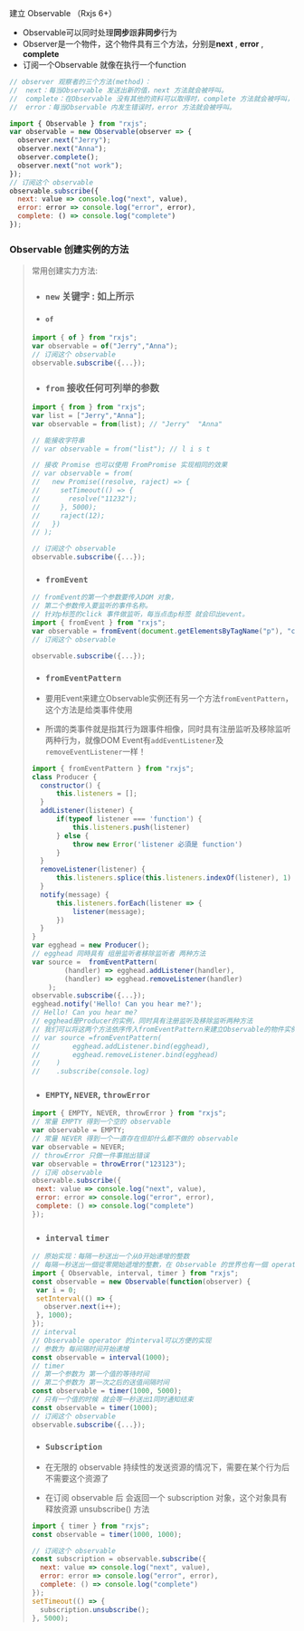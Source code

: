 建立 Observable （Rxjs 6+）

* Observable可以同时处理**同步**跟**非同步**行为
* Observer是一个物件，这个物件具有三个方法，分别是**next** , **error** , **complete**
* 订阅一个Observable 就像在执行一个function

```js
// observer 观察者的三个方法(method)：
// 	next：每当Observable 发送出新的值，next 方法就会被呼叫。
// 	complete：在Observable 没有其他的资料可以取得时，complete 方法就会被呼叫，在complete 被呼叫之后，next 方法就不会再起作用。
//	error：每当Observable 内发生错误时，error 方法就会被呼叫。

import { Observable } from "rxjs";
var observable = new Observable(observer => {
  observer.next("Jerry");
  observer.next("Anna");
  observer.complete();
  observer.next("not work");
});
// 订阅这个 observable
observable.subscribe({
  next: value => console.log("next", value),
  error: error => console.log("error", error),
  complete: () => console.log("complete")
});
```



### Observable 创建实例的方法

>常用创建实力方法:
>
>* ### `new` 关键字 : 如上所示
>
>* #### `of`
>
>```js
>import { of } from "rxjs";
>var observable = of("Jerry","Anna");
>// 订阅这个 observable
>observable.subscribe({...});
>```
>
>* ### `from`  接收任何可列举的参数
>
>```js
>import { from } from "rxjs";
>var list = ["Jerry","Anna"];
>var observable = from(list); // "Jerry"  "Anna"
>
>// 能接收字符串
>// var observable = from("list"); // l i s t
>
>// 接收 Promise 也可以使用 FromPromise 实现相同的效果
>// var observable = from(
>//   new Promise((resolve, raject) => {
>//     setTimeout(() => {
>//       resolve("11232");
>//     }, 5000);
>//     raject(12);
>//   })
>// );
>
>// 订阅这个 observable
>observable.subscribe({...});
>```
>
>* ### `fromEvent`
>
>```js
>// fromEvent的第一个参数要传入DOM 对象，
>// 第二个参数传入要监听的事件名称。
>// 针对p标签的click 事件做监听，每当点击p标签 就会印出event。
>import { fromEvent } from "rxjs";
>var observable = fromEvent(document.getElementsByTagName("p"), "click");
>// 订阅这个 observable
>
>observable.subscribe({...});
>```
>
>* ### `fromEventPattern`
>
>  * 要用Event来建立Observable实例还有另一个方法`fromEventPattern`，这个方法是给类事件使用
>
>  * 所谓的类事件就是指其行为跟事件相像，同时具有注册监听及移除监听两种行为，就像DOM Event有`addEventListener`及`removeEventListener`一样！
>
> ```js
> import { fromEventPattern } from "rxjs";
> class Producer {
> 	constructor() {
> 		this.listeners = [];
> 	}
> 	addListener(listener) {
> 		if(typeof listener === 'function') {
> 			this.listeners.push(listener)
> 		} else {
> 			throw new Error('listener 必須是 function')
> 		}
> 	}
> 	removeListener(listener) {
> 		this.listeners.splice(this.listeners.indexOf(listener), 1)
> 	}
> 	notify(message) {
> 		this.listeners.forEach(listener => {
> 			listener(message);
> 		})
> 	}
> } 
> var egghead = new Producer(); 
> // egghead 同時具有 组册监听者移除监听者 两种方法
> var source =  fromEventPattern(
>         (handler) => egghead.addListener(handler), 
>         (handler) => egghead.removeListener(handler)
>     );
> observable.subscribe({...});
> egghead.notify('Hello! Can you hear me?');
> // Hello! Can you hear me?
> // egghead是Producer的实例，同时具有注册监听及移除监听两种方法
> // 我们可以将这两个方法依序传入fromEventPattern来建立Observable的物件实例！
> // var source =fromEventPattern(
> //        egghead.addListener.bind(egghead), 
> //        egghead.removeListener.bind(egghead)
> //    )
> //    .subscribe(console.log)
> ```
>
>* ### `EMPTY`, `NEVER`, `throwError`
>
>```js
>import { EMPTY, NEVER, throwError } from "rxjs";
>// 常量 EMPTY 得到一个空的 observable
>var observable = EMPTY;
>// 常量 NEVER 得到一个一直存在但却什么都不做的 observable
>var observable = NEVER;
>// throwError 只做一件事抛出错误
>var observable = throwError("123123");
>// 订阅 observable
>observable.subscribe({
>  next: value => console.log("next", value),
>  error: error => console.log("error", error),
>  complete: () => console.log("complete")
>});
>```
>
>* ### `interval`  `timer`
>
>```js
>// 原始实现：每隔一秒送出一个从0开始递增的整数
>// 每隔一秒送出一個從零開始遞增的整數，在 Observable 的世界也有一個 operator 可以更方便地做到這件事，就是 interval
>import { Observable, interval, timer } from "rxjs";
>const observable = new Observable(function(observer) {
>  var i = 0;
>  setInterval(() => {
>    observer.next(i++);
>  }, 1000);
>});
>// interval
>// Observable operator 的interval可以方便的实现   
>// 参数为 每间隔时间开始递增
>const observable = interval(1000);
>// timer
>// 第一个参数为 第一个值的等待时间
>// 第二个参数为 第一次之后的送值间隔时间
>const observable = timer(1000, 5000);
>// 只有一个值的时候 就会等一秒送出1同时通知结束
>const observable = timer(1000);
>// 订阅这个 observable
>observable.subscribe({...});
>```
>
>* ### `Subscription`
>
>  * 在无限的 observable 持续性的发送资源的情况下，需要在某个行为后不需要这个资源了
>  * 在订阅 observable 后 会返回一个 subscription 对象，这个对象具有释放资源 unsubscribe() 方法
>
>  ```js
>  import { timer } from "rxjs";
>  const observable = timer(1000, 1000);
>  
>  // 订阅这个 observable
>  const subscription = observable.subscribe({
>    next: value => console.log("next", value),
>    error: error => console.log("error", error),
>    complete: () => console.log("complete")
>  });
>  setTimeout(() => {
>    subscription.unsubscribe();
>  }, 5000);
>  
>  ```
>
>  

 
